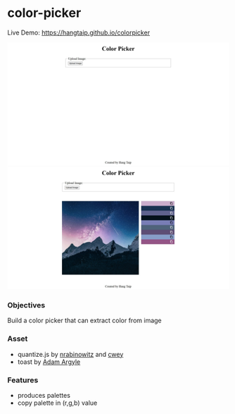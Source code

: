 # color-picker

Live Demo:
https://hangtaip.github.io/colorpicker

![Project Screenshot 1](./images/colorpickerBase.jpeg "Color Picker Base")
![Project Screenshot 2](./images/colorpickerUploaded.jpeg "Color Picker Upload")

### Objectives
Build a color picker that can extract color from image

### Asset
- quantize.js by [nrabinowitz](https://gist.github.com/nrabinowitz/1104622) and [cwey](https://gist.github.com/cwey/6200071)
- toast by [Adam Argyle](https://web.dev/building-a-toast-component/)

### Features
- produces palettes
- copy palette in (r,g,b) value
